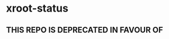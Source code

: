 # xroot-status

## THIS REPO IS DEPRECATED IN FAVOUR OF

[xrootd]: https://github.com/norpie-dev/xrootd

